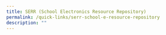 ```yaml
---
title: SERR (School Electronics Resource Repository)
permalink: /quick-links/serr-school-e-resource-repository
description: ""
---
```

